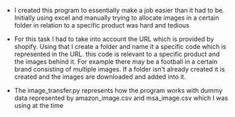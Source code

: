 - I created this program to essentially make a job easier than it had to be. Initially using excel and manually trying to allocate images in a certain folder
in relation to a specific product was hard and tedious

- For this task I had to take into account the URL which is provided by shopify. Using that I create a folder and name it a specific code which is represented in the URL.
this code is relevant to a specific product and the images behind it. For example there may be a football in a certain brand consisting of multiple images. If a folder isn't already created
it is created and the images are downloaded and added into it.

- The image_transfer.py represents how the program works with dummy data represented by amazon_image.csv and msa_image.csv which I was using at the time
